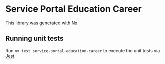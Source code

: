 # Service Portal Education Career

This library was generated with [Nx](https://nx.dev).

## Running unit tests

Run `nx test service-portal-education-career` to execute the unit tests via [Jest](https://jestjs.io).
